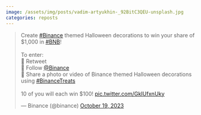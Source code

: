 ```yaml
---
image: /assets/img/posts/vadim-artyukhin-_92BitC3QEU-unsplash.jpg
categories: reposts
---
```


<blockquote class="twitter-tweet"><p lang="en" dir="ltr">Create <a href="https://twitter.com/hashtag/Binance?src=hash&amp;ref_src=twsrc%5Etfw">#Binance</a> themed Halloween decorations to win your share of $1,000 in <a href="https://twitter.com/hashtag/BNB?src=hash&amp;ref_src=twsrc%5Etfw">#BNB</a>!<br><br>To enter:<br>🔸 Retweet <br>🔸 Follow <a href="https://twitter.com/binance?ref_src=twsrc%5Etfw">@Binance</a> <br>🔸 Share a photo or video of Binance themed Halloween decorations using <a href="https://twitter.com/hashtag/BinanceTreats?src=hash&amp;ref_src=twsrc%5Etfw">#BinanceTreats</a> <br><br>10 of you will each win $100! <a href="https://t.co/GkIUfxnUky">pic.twitter.com/GkIUfxnUky</a></p>&mdash; Binance (@binance) <a href="https://twitter.com/binance/status/1714991669609636097?ref_src=twsrc%5Etfw">October 19, 2023</a></blockquote> <script async src="https://platform.twitter.com/widgets.js" charset="utf-8"></script>
